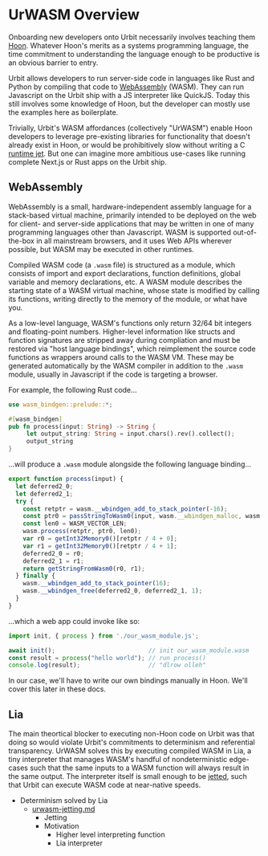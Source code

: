 # UrWASM Overview

Onboarding new developers onto Urbit necessarily involves teaching them [Hoon](../../hoon/why-hoon.md). Whatever Hoon's merits as a systems programming language, the time commitment to understanding the language enough to be productive is an obvious barrier to entry.

Urbit allows developers to run server-side code in languages like Rust and Python by compiling that code to [WebAssembly](https://webassembly.org/) (WASM). They can run Javascript on the Urbit ship with a JS interpreter like QuickJS. Today this still involves some knowledge of Hoon, but the developer can mostly use the examples here as boilerplate.

Trivially, Urbit's WASM affordances (collectively "UrWASM") enable Hoon developers to leverage pre-existing libraries for functionality that doesn't already exist in Hoon, or would be prohibitively slow without writing a C [runtime jet](../runtime/jetting.md). But one can imagine more ambitious use-cases like running complete Next.js or Rust apps on the Urbit ship.

## WebAssembly

WebAssembly is a small, hardware-independent assembly language for a stack-based virtual machine, primarily intended to be deployed on the web for client- and server-side applications that may be written in one of many programming languages other than Javascript. WASM is supported out-of-the-box in all mainstream browsers, and it uses Web APIs wherever possible, but WASM may be executed in other runtimes.

Compiled WASM code (a `.wasm` file) is structured as a module, which consists of import and export declarations, function definitions, global variable and memory declarations, etc. A WASM module describes the starting state of a WASM virtual machine, whose state is modified by calling its functions, writing directly to the memory of the module, or what have you.

As a low-level language, WASM's functions only return 32/64 bit integers and floating-point numbers. Higher-level information like structs and function signatures are stripped away during compliation and must be restored via "host language bindings", which reimplement the source code functions as wrappers around calls to the WASM VM. These may be generated automatically by the WASM compiler in addition to the `.wasm` module, usually in Javascript if the code is targeting a browser.

For example, the following Rust code...

```rust
use wasm_bindgen::prelude::*;

#[wasm_bindgen]
pub fn process(input: String) -> String {
     let output_string: String = input.chars().rev().collect();
     output_string
}
```

...will produce a `.wasm` module alongside the following language binding...

```javascript
export function process(input) {
  let deferred2_0;
  let deferred2_1;
  try {
    const retptr = wasm.__wbindgen_add_to_stack_pointer(-16);
    const ptr0 = passStringToWasm0(input, wasm.__wbindgen_malloc, wasm.__wbindgen_realloc);
    const len0 = WASM_VECTOR_LEN;
    wasm.process(retptr, ptr0, len0);
    var r0 = getInt32Memory0()[retptr / 4 + 0];
    var r1 = getInt32Memory0()[retptr / 4 + 1];
    deferred2_0 = r0;
    deferred2_1 = r1;
    return getStringFromWasm0(r0, r1);
  } finally {
    wasm.__wbindgen_add_to_stack_pointer(16);
    wasm.__wbindgen_free(deferred2_0, deferred2_1, 1);
  }
}
```

...which a web app could invoke like so:

```javascript
import init, { process } from './our_wasm_module.js';

await init();                          // init our_wasm_module.wasm
const result = process("hello world"); // run process()
console.log(result);                   // "dlrow olleh"
```

In our case, we'll have to write our own bindings manually in Hoon. We'll cover this later in these docs.

## Lia

The main theortical blocker to executing non-Hoon code on Urbit was that doing so would violate Urbit's commitments to determinism and referential transparency. UrWASM solves this by executing compiled WASM in Lia, a tiny interpreter that manages WASM's handful of nondeterministic edge-cases such that the same inputs to a WASM function will always result in the same output. The interpreter itself is small enough to be [jetted](../runtime/jetting.md), such that Urbit can execute WASM code at near-native speeds.

* Determinism solved by Lia
  * [urwasm-jetting.md](https://gist.github.com/Quodss/196a4deb3e24a652c021469d2c4544fb)
    * Jetting
    * Motivation
      * Higher level interpreting function
      * Lia interpreter

